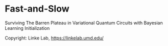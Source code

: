 # Fast-and-Slow
Surviving The Barren Plateau in Variational Quantum Circuits with Bayesian Learning Initialization

Copyright: Linke Lab, https://linkelab.umd.edu/
